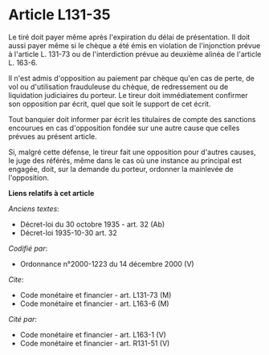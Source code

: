 # Article L131-35

Le tiré doit payer même après l'expiration du délai de présentation. Il doit aussi payer même si le chèque a été émis en
violation de l'injonction prévue à l'article L. 131-73 ou de l'interdiction prévue au deuxième alinéa de l'article L. 163-6.

Il n'est admis d'opposition au paiement par chèque qu'en cas de perte, de vol ou d'utilisation frauduleuse du chèque, de
redressement ou de liquidation judiciaires du porteur. Le tireur doit immédiatement confirmer son opposition par écrit, quel
que soit le support de cet écrit.

Tout banquier doit informer par écrit les titulaires de compte des sanctions encourues en cas d'opposition fondée sur une
autre cause que celles prévues au présent article.

Si, malgré cette défense, le tireur fait une opposition pour d'autres causes, le juge des référés, même dans le cas où une
instance au principal est engagée, doit, sur la demande du porteur, ordonner la mainlevée de l'opposition.

**Liens relatifs à cet article**

_Anciens textes_:

  - Décret-loi du 30 octobre 1935 - art. 32 (Ab)
  - Décret-loi 1935-10-30 art. 32

_Codifié par_:

  - Ordonnance n°2000-1223 du 14 décembre 2000 (V)

_Cite_:

  - Code monétaire et financier - art. L131-73 (M)
  - Code monétaire et financier - art. L163-6 (M)

_Cité par_:

  - Code monétaire et financier - art. L163-1 (V)
  - Code monétaire et financier - art. R131-51 (V)
